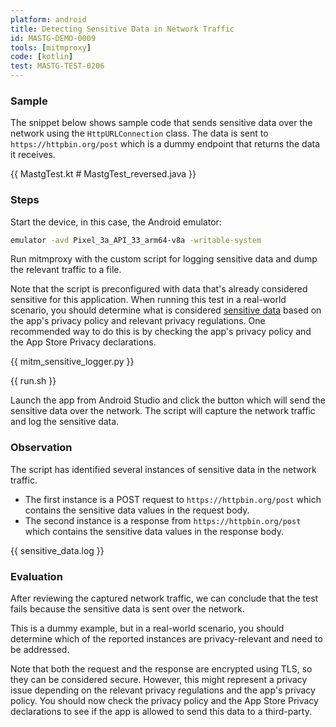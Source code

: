 ```yaml
---
platform: android
title: Detecting Sensitive Data in Network Traffic
id: MASTG-DEMO-0009
tools: [mitmproxy]
code: [kotlin]
test: MASTG-TEST-0206
---
```


### Sample

The snippet below shows sample code that sends sensitive data over the network using the `HttpURLConnection` class. The data is sent to `https://httpbin.org/post` which is a dummy endpoint that returns the data it receives.

{{ MastgTest.kt # MastgTest_reversed.java }}

### Steps

Start the device, in this case, the Android emulator:

```bash
emulator -avd Pixel_3a_API_33_arm64-v8a -writable-system
```

Run mitmproxy with the custom script for logging sensitive data and dump the relevant traffic to a file.

Note that the script is preconfigured with data that's already considered sensitive for this application. When running this test in a real-world scenario, you should determine what is considered [sensitive data](/MASTG/General/0x04b-Mobile-App-Security-Testing#identifying-sensitive-data "Sensitive Data") based on the app's privacy policy and relevant privacy regulations. One recommended way to do this is by checking the app's privacy policy and the App Store Privacy declarations.

{{ mitm_sensitive_logger.py }}

{{ run.sh }}

Launch the app from Android Studio and click the button which will send the sensitive data over the network. The script will capture the network traffic and log the sensitive data.

### Observation

The script has identified several instances of sensitive data in the network traffic.

- The first instance is a POST request to `https://httpbin.org/post` which contains the sensitive data values in the request body.
- The second instance is a response from `https://httpbin.org/post` which contains the sensitive data values in the response body.

{{ sensitive_data.log }}

### Evaluation

After reviewing the captured network traffic, we can conclude that the test fails because the sensitive data is sent over the network.

This is a dummy example, but in a real-world scenario, you should determine which of the reported instances are privacy-relevant and need to be addressed.

Note that both the request and the response are encrypted using TLS, so they can be considered secure. However, this might represent a privacy issue depending on the relevant privacy regulations and the app's privacy policy. You should now check the privacy policy and the App Store Privacy declarations to see if the app is allowed to send this data to a third-party.
